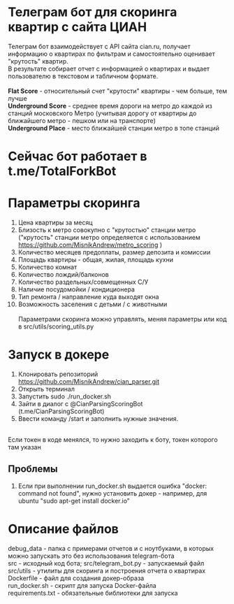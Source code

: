 # Телеграм бот для скоринга квартир с сайта ЦИАН

Телеграм бот взаимодействует с API сайта cian.ru, получает информацию о квартирах по фильтрам и самостоятельно оценивает "крутость" квартир. <br>
В результате собирает отчет с информацией о квартирах и выдает пользователю в текстовом и табличном формате. <br><br>
**Flat Score** - относительный счет "крутости" квартиры - чем больше, тем лучше <br>
**Underground Score** - среднее время дороги на метро до каждой из станций московского Метро (учитывая дорогу от квартиры до ближайшего метро - пешком или на транспорте) <br>
**Underground Place** - место ближайшей станции метро в топе станций


# Сейчас бот работает в t.me/TotalForkBot

# Параметры скоринга
1. Цена квартиры за месяц <br>
2. Близость к метро совокупно с "крутостью" станции метро ("крутость" станции метро определяется с использованием https://github.com/MisnikAndrew/metro_scoring ) <br>
3. Количество месяцев предоплаты, размер депозита и комиссии <br>
4. Площадь квартиры - общая, жилая, площадь кухни <br>
5. Количество комнат <br>
6. Количество лождий/балконов <br>
7. Количество раздельных/совмещенных С/У <br>
8. Наличие посудомойки / кондиционера <br>
9. Тип ремонта / направление куда выходят окна <br>
10. Возможность заселения с детьми / с животными <br> <br>
Параметрами скоринга можно управлять, меняя параметры или код в src/utils/scoring_utils.py



# Запуск в докере
1. Клонировать репозиторий https://github.com/MisnikAndrew/cian_parser.git <br>
2. Открыть терминал <br>
3. Запустить sudo ./run_docker.sh <br>
4. Зайти в диалог с @CianParsingScoringBot (t.me/CianParsingScoringBot) <br>
5. Ввести команду /start и заполнить нужные значения. <br><br>

Если токен в коде менялся, то нужно заходить к боту, токен которого там указан

## Проблемы
1. Если при выполнении run_docker.sh выдается ошибка "docker: command not found", нужно установить докер - например, для ubuntu "sudo apt-get install docker.io"





# Описание файлов
debug_data - папка с примерами отчетов и с ноутбуками, в которых можно запускать это без использования telegram-бота <br>
src - исходный код бота; src/telegram_bot.py - запускаемый файл <br>
src/utils - утилиты для скоринга и построения отчета о квартирах  <br>
Dockerfile - файл для создания докер-образа <br>
run_docker.sh - скрипт для запуска Docker-файла <br>
requirements.txt - обязательные библиотеки для запуска <br>


